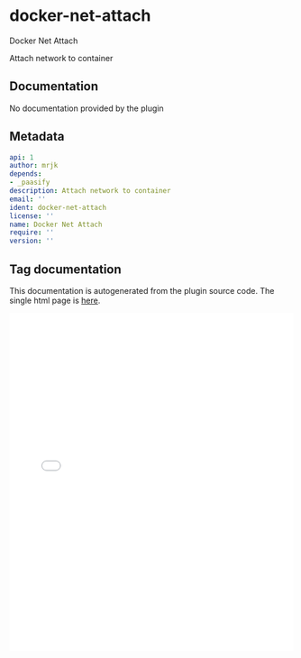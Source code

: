 
# docker-net-attach

Docker Net Attach


Attach network to container

## Documentation

No documentation provided by the plugin


## Metadata

``` yaml
api: 1
author: mrjk
depends:
- _paasify
description: Attach network to container
email: ''
ident: docker-net-attach
license: ''
name: Docker Net Attach
require: ''
version: ''

```

## Tag documentation

This documentation is autogenerated from the plugin source code. The single
html page is [here](jsonnet_docker-net-attach.html).

<script type="text/javascript" src="https://code.jquery.com/jquery-1.8.3.js"></script>
<script type="text/javascript" src="/paasify/static/paasify.js"></script>

<iframe id="schemadoc" src="../jsonnet_docker-net-attach.html"
width="100%" height="600px"
frameborder="0"
overflow="hidden"
/>


